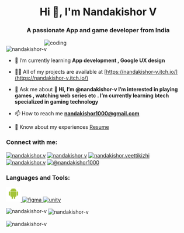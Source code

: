 <h1 align="center">Hi 👋, I'm Nandakishor V</h1>
<h3 align="center">A passionate App and game developer from India</h3>
<img align="right" alt="coding" width="400" src="https://user-images.githubusercontent.com/55389276/140866485-8fb1c876-9a8f-4d6a-98dc-08c4981eaf70.gif"

<p align="left"> <img src="https://komarev.com/ghpvc/?username=nandakishor-v&label=Profile%20views&color=0e75b6&style=flat" alt="nandakishor-v" /> </p>

- 🌱 I’m currently learning **App development , Google UX design**

- 👨‍💻 All of my projects are available at [https://nandakishor-v.itch.io/](https://nandakishor-v.itch.io/)

- 💬 Ask me about **👋 Hi, I’m @nandakishor-v  I’m interested in playing games , watching web series etc . I’m currently learning btech specialized in gaming technology**

- 📫 How to reach me **nandakishor1000@gmail.com**

- 📄 Know about my experiences [Resume](https://drive.google.com/file/d/1Wtr0ihgYO2FzGy05VxWn7mS5ifbqKHOi/view?usp=share_link)

<h3 align="left">Connect with me:</h3>
<p align="left">
<a href="https://twitter.com/v_nandakishor" target="blank"><img align="center" src="https://raw.githubusercontent.com/rahuldkjain/github-profile-readme-generator/master/src/images/icons/Social/twitter.svg" alt="nandakishor.v" height="30" width="40" /></a>
<a href="https://www.linkedin.com/in/nandakishor-v-858722209/" target="blank"><img align="center" src="https://raw.githubusercontent.com/rahuldkjain/github-profile-readme-generator/master/src/images/icons/Social/linked-in-alt.svg" alt="nandakishor v" height="30" width="40" /></a>
<a href="https://fb.com/nandakishor.veettikizhi" target="blank"><img align="center" src="https://raw.githubusercontent.com/rahuldkjain/github-profile-readme-generator/master/src/images/icons/Social/facebook.svg" alt="nandakishor.veettikizhi" height="30" width="40" /></a>
<a href="https://instagram.com/nandakishor.v" target="blank"><img align="center" src="https://raw.githubusercontent.com/rahuldkjain/github-profile-readme-generator/master/src/images/icons/Social/instagram.svg" alt="nandakishor.v" height="30" width="40" /></a>
<a href="https://hashnode.com/@MrNobody7010" target="blank"><img align="center" src="https://raw.githubusercontent.com/rahuldkjain/github-profile-readme-generator/master/src/images/icons/Social/hashnode.svg" alt="@nandakishor1000" height="30" width="40" /></a>
</p>

<h3 align="left">Languages and Tools:</h3>
<p align="left"> <a href="https://developer.android.com" target="_blank" rel="noreferrer"> <img src="https://raw.githubusercontent.com/devicons/devicon/master/icons/android/android-original-wordmark.svg" alt="android" width="40" height="40"/> </a> <a href="https://www.figma.com/" target="_blank" rel="noreferrer"> <img src="https://www.vectorlogo.zone/logos/figma/figma-icon.svg" alt="figma" width="40" height="40"/> </a> <a href="https://unity.com/" target="_blank" rel="noreferrer"> <img src="https://www.vectorlogo.zone/logos/unity3d/unity3d-icon.svg" alt="unity" width="40" height="40"/> </a> </p>

<p><img align="left" src="https://github-readme-stats.vercel.app/api/top-langs?username=nandakishor-v&show_icons=true&locale=en&layout=compact" alt="nandakishor-v" /></p>

<p>&nbsp;<img align="center" src="https://github-readme-stats.vercel.app/api?username=nandakishor-v&show_icons=true&locale=en" alt="nandakishor-v" /></p>

<p><img align="center" src="https://github-readme-streak-stats.herokuapp.com/?user=nandakishor-v&" alt="nandakishor-v" /></p>
